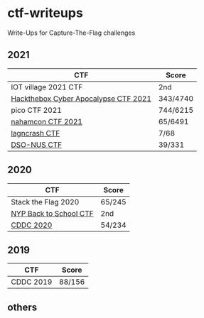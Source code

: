 # ctf-writeups

Write-Ups for Capture-The-Flag challenges

## 2021
| CTF                    | Score  |
|------------------------|--------|
| IOT village 2021 CTF      | 2nd |
| [Hackthebox Cyber Apocalypse CTF 2021](2021/CyberApocalyse%202021/README.md)     | 343/4740 |
| pico CTF 2021     | 744/6215|
| [nahamcon CTF 2021](2021/nahamcon%202021%20CTF/README.md)     | 65/6491|
| [lagncrash CTF](2021/LagNCrash%202021/README.md)              | 7/68   |
| [DSO-NUS CTF](2021/DSO-NUS%20CTF%202021/README.md)            | 39/331 |

## 2020
| CTF                    | Score  |
|------------------------|--------|
| Stack the Flag 2020    | 65/245 |
| [NYP Back to School CTF](2020/NYP-Back_To_School-CTF-writeup/README.md) | 2nd    |
| [CDDC 2020](2020/CDDC-2020-writeup/README.md)              | 54/234 |

## 2019
| CTF                    | Score  |
|------------------------|--------|
| CDDC 2019              | 88/156 |

## others